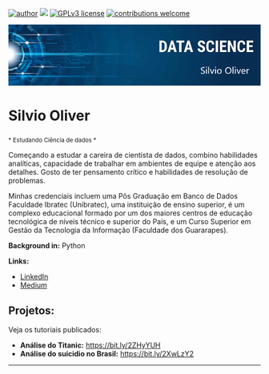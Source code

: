 [![author](https://img.shields.io/badge/author-silvio=oliver-red.svg)](https://www.linkedin.com/in/carlosfab) [![](https://img.shields.io/badge/python-3.7+-blue.svg)](https://www.python.org/downloads/release/python-365/) [![GPLv3 license](https://img.shields.io/badge/License-GPLv3-blue.svg)](http://perso.crans.org/besson/LICENSE.html) [![contributions welcome](https://img.shields.io/badge/contributions-welcome-brightgreen.svg?style=flat)](https://github.com/carlosfab/data_science/issues)

<p align="center">
  <img src="banner.png" >
</p>

# Silvio Oliver
<sub> * Estudando Ciência de dados *  </sub>

Começando a estudar a careira de cientista de dados, combino habilidades analíticas, capacidade de trabalhar em ambientes de equipe e atenção aos detalhes. Gosto de ter pensamento crítico e habilidades de resolução de problemas.

Minhas credenciais incluem uma Pôs Graduação em Banco de Dados Faculdade Ibratec (Unibratec), uma instituição de ensino superior, é um complexo educacional formado por um dos maiores centros de educação tecnológica de níveis técnico e superior do País, e um Curso Superior em Gestão da Tecnologia da Informação (Faculdade dos Guararapes).


**Background in:** Python

**Links:**
* [LinkedIn](https://www.linkedin.com/in/silvio-oliver)
* [Medium](https://www.medium.com)


## Projetos:
Veja os tutoriais publicados:

* **Análise do Titanic:** https://bit.ly/2ZHyYUH
* **Análise do suicidio no Brasil:** https://bit.ly/2XwLzY2


---


